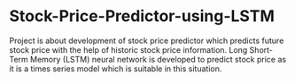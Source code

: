 # Stock-Price-Predictor-using-LSTM
Project is about development of stock price predictor which predicts future stock price with the help of historic stock price information. Long Short-Term Memory (LSTM) neural network is developed to predict stock price as it is a times series model which is suitable in this situation.
